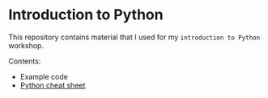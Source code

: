 # Introduction to Python

This repository contains material that I used for my `introduction to Python` workshop.

Contents:

- Example code
- [Python cheat sheet](python_cheat_sheet.md)
